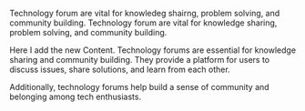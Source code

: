 







Technology forum are vital for knowledeg shairng, problem solving, and community building.
Technology forum are vital for knowledge sharing, problem solving, and community building.


Here I add the new Content.
Technology forums are essential for knowledge sharing and community building. They provide a platform for users to discuss issues, share solutions, and learn from each other.

Additionally, technology forums help build a sense of community and belonging among tech enthusiasts.
